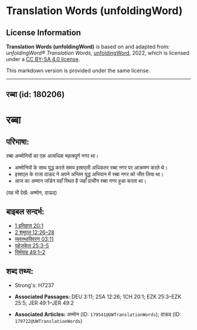 # Translation Words (unfoldingWord)

## License Information

**Translation Words (unfoldingWord)** is based on and adapted from: _unfoldingWord® Translation Words_, [unfoldingWord](https://unfoldingword.org/utw), 2022, which is licensed under a [CC BY-SA 4.0 license](https://creativecommons.org/licenses/by-sa/4.0/legalcode.en).

This markdown version is provided under the same license.



--------------------------------

## रब्बा (id: 180206)

रब्बा
=====

परिभाषा:
--------

रब्बा अम्मोनियों का एक अत्यधिक महत्वपूर्ण नगर था।

* अम्मोनियों के साथ युद्ध करते समय इस्राएली अधिकतर रब्बा नगर पर आक्रमण करते थे।
* इस्राएल के राजा दाऊद ने अपने अन्तिम युद्ध अभियान में रब्बा नगर को जीत लिया था।
* आज का अम्मान जॉर्डन वहाँ स्थित है जहाँ प्राचीन रब्बा नगर हुआ करता था।

(यह भी देखें: अम्मोन, दाऊद)

बाइबल सन्दर्भ:
--------------

* [1 इतिहास 20:1](https://ref.ly/1Chr0:0)
* [2 शमूएल 12:26–28](https://ref.ly/2Sam0:0)
* [व्यवस्थाविवरण 03:11](https://ref.ly/Deut3:11)
* [यहेजकेल 25:3–5](https://ref.ly/Ezek25:3-Ezek25:5)
* [यिर्मयाह 49:1–2](https://ref.ly/Jer49:1-Jer49:2)

शब्द तथ्य:
----------

* Strong's: H7237

* **Associated Passages:** DEU 3:11; 2SA 12:26; 1CH 20:1; EZK 25:3–EZK 25:5; JER 49:1–JER 49:2
* **Associated Articles:** अम्मोन (ID: `179541@UWTranslationWords`); दाऊद (ID: `179722@UWTranslationWords`)

